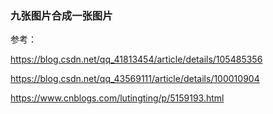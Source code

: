### 九张图片合成一张图片

参考：

https://blog.csdn.net/qq_41813454/article/details/105485356

https://blog.csdn.net/qq_43569111/article/details/100010904

https://www.cnblogs.com/lutingting/p/5159193.html